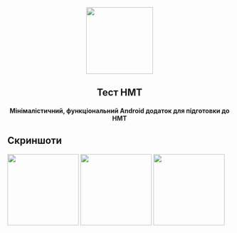 <p align="center"><a href="0"><img src="https://github.com/woldesj/TEST_NMT1/assets/94752984/aed3748a-dbce-4c1f-b79c-2f289a8b8588" width="150"></a></p> 
<h2 align="center"><b>Тест НМТ</b></h2>
<h4 align="center">Мінімалістичний, функціональний Android додаток для підготовки до НМТ</h4>

## Скриншоти

[<img src="https://github.com/woldesj/TEST_NMT1/assets/94752984/5687b5e0-d3a4-4440-b132-89eeb966fa3a" width=160>](fastlane/metadata/android/en-US/images/phoneScreenshots/00.png)
[<img src="https://github.com/woldesj/TEST_NMT1/assets/94752984/348558a5-21d7-4da3-9ac3-5e73fd9c43c7" width=160>](fastlane/metadata/android/en-US/images/phoneScreenshots/01.png)
[<img src="https://github.com/woldesj/TEST_NMT1/assets/94752984/d93afb9d-6822-4f0a-95ad-2127869c20c3" width=160>](fastlane/metadata/android/en-US/images/phoneScreenshots/02.png)
